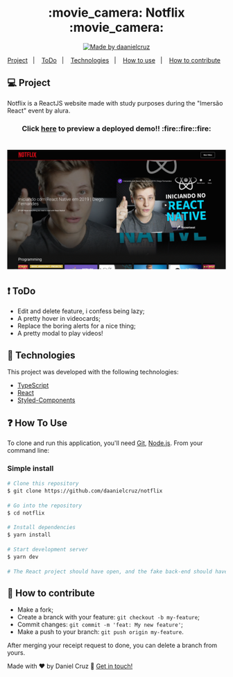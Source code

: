 <h1 align="center">
:movie_camera: Notflix :movie_camera:
</h1>

<p align="center">
<a href="https://www.linkedin.com/in/danielfercruz/">
<img alt="Made by daanielcruz" src="https://img.shields.io/badge/made%20by-daanielcruz-%2304D361">
</a>
  
</p>
<p align="center">
  <a href="#-project">Project</a>&nbsp;&nbsp;&nbsp;|&nbsp;&nbsp;&nbsp;
  <a href="#-todo">ToDo</a>&nbsp;&nbsp;&nbsp;|&nbsp;&nbsp;&nbsp;
  <a href="#-technologies">Technologies</a>&nbsp;&nbsp;&nbsp;|&nbsp;&nbsp;&nbsp;
  <a href="#-how-to-use">How to use</a>&nbsp;&nbsp;&nbsp;|&nbsp;&nbsp;&nbsp;
  <a href="#-how-to-contribute">How to contribute</a>&nbsp;&nbsp;&nbsp;
</p>

## 💻 Project

Notflix is a ReactJS website made with study purposes during the "Imersão React" event by alura.

<h3 align="center">
Click <a href="https://notflix-one.vercel.app/" target="_blank">here</a> to preview a deployed demo!! :fire::fire::fire:
</h3>

<h1 align="center">
 <img alt="Example" title="Example" src=".github/notflix_presentation.gif" width="800px" />
</h1>

## ❗ ToDo

- Edit and delete feature, i confess being lazy;
- A pretty hover in videocards;
- Replace the boring alerts for a nice thing;
- A pretty modal to play videos!


## 🔧 Technologies

This project was developed with the following technologies:

- [TypeScript][typescript]
- [React][reactjs]
- [Styled-Components](https://styled-components.com/)


## ❓ How To Use

To clone and run this application, you'll need [Git](https://git-scm.com), [Node.js][nodejs].
From your command line:

### Simple install

```bash
# Clone this repository
$ git clone https://github.com/daanielcruz/notflix

# Go into the repository
$ cd notflix

# Install dependencies
$ yarn install

# Start development server
$ yarn dev

# The React project should have open, and the fake back-end should have running at port 8080.
```

## 🤔 How to contribute

- Make a fork;
- Create a branck with your feature: `git checkout -b my-feature`;
- Commit changes: `git commit -m 'feat: My new feature'`;
- Make a push to your branch: `git push origin my-feature`.

After merging your receipt request to done, you can delete a branch from yours.

Made with ♥ by Daniel Cruz :wave: [Get in touch!](https://www.linkedin.com/in/danielfercruz/)

[nodejs]: https://nodejs.org/
[typescript]: https://www.typescriptlang.org/
[reactjs]: https://reactjs.org
[styled-components]:https://styled-components.com/
[yarn]: https://yarnpkg.com/
[vs]: https://code.visualstudio.com/
[vceditconfig]: https://marketplace.visualstudio.com/items?itemName=EditorConfig.EditorConfig
[vceslint]: https://marketplace.visualstudio.com/items?itemName=dbaeumer.vscode-eslint
[prettier]: https://marketplace.visualstudio.com/items?itemName=esbenp.prettier-vscode
